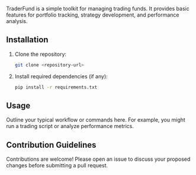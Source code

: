 TraderFund is a simple toolkit for managing trading funds. It provides basic features for portfolio tracking, strategy development, and performance analysis.

## Installation
1. Clone the repository:
   ```bash
   git clone <repository-url>
   ```
2. Install required dependencies (if any):
   ```bash
   pip install -r requirements.txt
   ```

## Usage
Outline your typical workflow or commands here. For example, you might run a trading script or analyze performance metrics.

## Contribution Guidelines
Contributions are welcome! Please open an issue to discuss your proposed changes before submitting a pull request.

